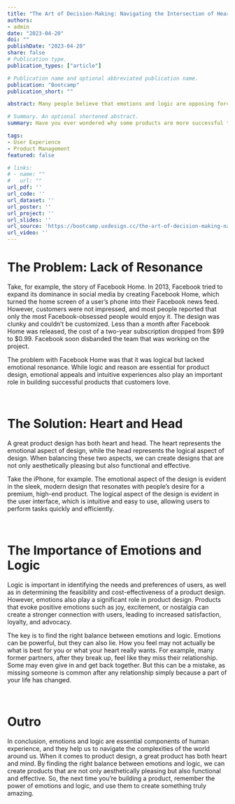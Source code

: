 ```yaml
---
title: "The Art of Decision-Making: Navigating the Intersection of Heart and Head"
authors:
- admin
date: "2023-04-20"
doi: ""
publishDate: "2023-04-20"
share: false
# Publication type.
publication_types: ["article"]

# Publication name and optional abbreviated publication name.
publication: "Bootcamp"
publication_short: ""

abstract: Many people believe that emotions and logic are opposing forces. Emotions are often portrayed as irrational and illogical, while logic is seen as the pinnacle of rationality and intellect. However, this dichotomy is problematic because it oversimplifies the complex relationship between emotions and logic.

# Summary. An optional shortened abstract.
summary: Have you ever wondered why some products are more successful than others? Is it because of their logical features or emotional appeal? Or maybe a combination of both?

tags:
- User Experience
- Product Management
featured: false

# links:
# - name: ""
#   url: ""
url_pdf: ''
url_code: ''
url_dataset: ''
url_poster: ''
url_project: ''
url_slides: ''
url_source: 'https://bootcamp.uxdesign.cc/the-art-of-decision-making-navigating-the-intersection-of-heart-and-head-d29cb2b73117'
url_video: ''
---
```


# The Problem: Lack of Resonance
Take, for example, the story of Facebook Home. In 2013, Facebook tried to expand its dominance in social media by creating Facebook Home, which turned the home screen of a user’s phone into their Facebook news feed. However, customers were not impressed, and most people reported that only the most Facebook-obsessed people would enjoy it. The design was clunky and couldn’t be customized. Less than a month after Facebook Home was released, the cost of a two-year subscription dropped from $99 to $0.99. Facebook soon disbanded the team that was working on the project.

The problem with Facebook Home was that it was logical but lacked emotional resonance. While logic and reason are essential for product design, emotional appeals and intuitive experiences also play an important role in building successful products that customers love.

<div><br></div>

# The Solution: Heart and Head
A great product design has both heart and head. The heart represents the emotional aspect of design, while the head represents the logical aspect of design. When balancing these two aspects, we can create designs that are not only aesthetically pleasing but also functional and effective.

Take the iPhone, for example. The emotional aspect of the design is evident in the sleek, modern design that resonates with people’s desire for a premium, high-end product. The logical aspect of the design is evident in the user interface, which is intuitive and easy to use, allowing users to perform tasks quickly and efficiently.

<div><br></div>

# The Importance of Emotions and Logic
Logic is important in identifying the needs and preferences of users, as well as in determining the feasibility and cost-effectiveness of a product design. However, emotions also play a significant role in product design. Products that evoke positive emotions such as joy, excitement, or nostalgia can create a stronger connection with users, leading to increased satisfaction, loyalty, and advocacy.

The key is to find the right balance between emotions and logic. Emotions can be powerful, but they can also lie. How you feel may not actually be what is best for you or what your heart really wants. For example, many former partners, after they break up, feel like they miss their relationship. Some may even give in and get back together. But this can be a mistake, as missing someone is common after any relationship simply because a part of your life has changed.

<div><br></div>

# Outro
In conclusion, emotions and logic are essential components of human experience, and they help us to navigate the complexities of the world around us. When it comes to product design, a great product has both heart and mind. By finding the right balance between emotions and logic, we can create products that are not only aesthetically pleasing but also functional and effective. So, the next time you’re building a product, remember the power of emotions and logic, and use them to create something truly amazing.


